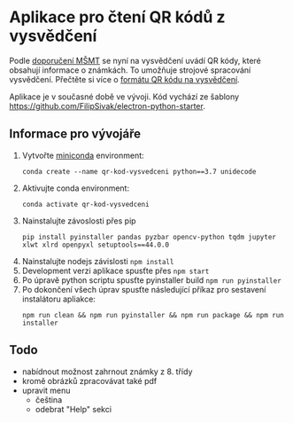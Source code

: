 # Aplikace pro čtení QR kódů z vysvědčení
Podle [doporučení MŠMT](https://www.msmt.cz/vzdelavani/skolstvi-v-cr/doporuceni-msmt-k-uvadeni-qr-kodu-na-vysvedcenich-a-dalsich) se nyní na vysvědčení uvádí QR kódy, které obsahují informace o známkách. To umožňuje strojové spracování vysvědčení. Přečtěte si více o [formátu QR kódu na vysvědčení](./doc/Prilohy_Doporuceni_k_uvadeni_QR_na_Vysvedceni.pdf).

Aplikace je v současné době ve vývoji. Kód vychází ze šablony https://github.com/FilipSivak/electron-python-starter.

## Informace pro vývojáře
1. Vytvořte [miniconda](https://docs.conda.io/en/latest/miniconda.html) environment:
    ```
    conda create --name qr-kod-vysvedceni python==3.7 unidecode
    ```
2. Aktivujte conda environment:
    ```
    conda activate qr-kod-vysvedceni
    ```
3. Nainstalujte závoslosti přes pip
    ```
    pip install pyinstaller pandas pyzbar opencv-python tqdm jupyter xlwt xlrd openpyxl setuptools==44.0.0
    ```
4. Nainstalujte nodejs závislosti `npm install`
5. Development verzi aplikace spusťte přes `npm start`
6. Po úpravě python scriptu spusťte pyinstaller build `npm run pyinstaller`
7. Po dokončení všech úprav spusťte následující příkaz pro sestavení instalátoru apliakce:
    ```
    npm run clean && npm run pyinstaller && npm run package && npm run installer
    ```

## Todo
- nabídnout možnost zahrnout známky z 8. třídy
- kromě obrázků zpracovávat také pdf
- upravit menu
    - čeština
    - odebrat "Help" sekci
